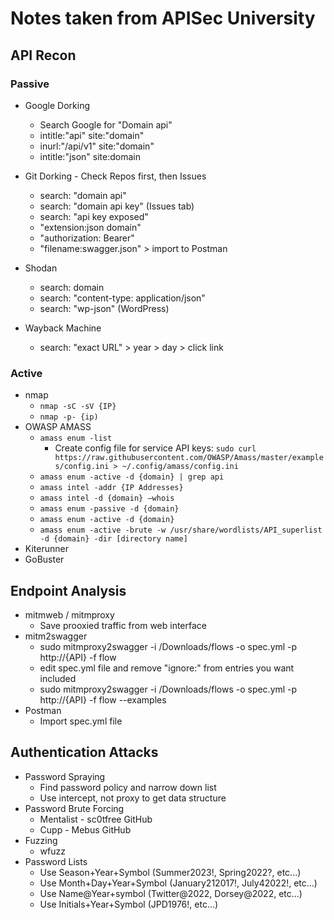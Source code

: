 
# Notes taken from APISec University

## API Recon

### Passive

* Google Dorking
    * Search Google for "Domain api"
    * intitle:"api" site:"domain"
    * inurl:"/api/v1" site:"domain"
    * intitle:"json" site:domain
 
 * Git Dorking - Check Repos first, then Issues
    * search: "domain api"
    * search: "domain api key" (Issues tab)
    * search: "api key exposed"
    * "extension:json domain"
    * "authorization: Bearer"
    * "filename:swagger.json" > import to Postman
 
 * Shodan
    * search: domain
    * search: "content-type: application/json"
    * search: "wp-json" (WordPress)
 
 * Wayback Machine
    * search: "exact URL" > year > day > click link

### Active

* nmap
   * ``nmap -sC -sV {IP}``
   * ``nmap -p- {ip)``
* OWASP AMASS
   * ``amass enum -list``
      * Create config file for service API keys: ``sudo curl https://raw.githubusercontent.com/OWASP/Amass/master/examples/config.ini > ~/.config/amass/config.ini``
   * ``amass enum -active -d {domain} | grep api``
   * ``amass intel -addr {IP Addresses}``
   * ``amass intel -d {domain} –whois``
   * ``amass enum -passive -d {domain}``
   * ``amass enum -active -d {domain}``
   * ``amass enum -active -brute -w /usr/share/wordlists/API_superlist -d {domain} -dir [directory name]``
* Kiterunner
* GoBuster


## Endpoint Analysis

* mitmweb / mitmproxy
   * Save prooxied traffic from web interface
* mitm2swagger
   * sudo mitmproxy2swagger -i /Downloads/flows -o spec.yml -p http://{API} -f flow
   * edit spec.yml file and remove "ignore:" from entries you want included
   * sudo mitmproxy2swagger -i /Downloads/flows -o spec.yml -p http://{API} -f flow --examples
* Postman
   * Import spec.yml file


## Authentication Attacks

* Password Spraying
   * Find password policy and narrow down list
   * Use intercept, not proxy to get data structure
* Password Brute Forcing
   * Mentalist - sc0tfree GitHub
   * Cupp - Mebus GitHub
* Fuzzing
   * wfuzz
* Password Lists
   * Use Season+Year+Symbol (Summer2023!, Spring2022?, etc...)
   * Use Month+Day+Year+Symbol (January212017!, July42022!, etc...)
   * Use Name@Year+symbol (Twitter@2022, Dorsey@2022, etc...)
   * Use Initials+Year+Symbol (JPD1976!, etc...)
